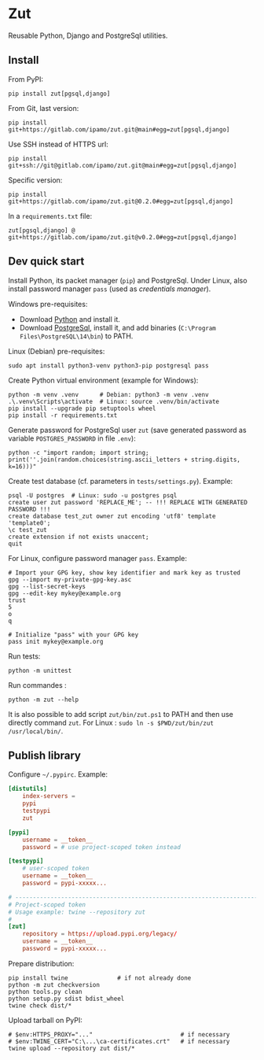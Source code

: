 Zut
===

Reusable Python, Django and PostgreSql utilities.

## Install

From PyPI:

    pip install zut[pgsql,django]

From Git, last version:

    pip install git+https://gitlab.com/ipamo/zut.git@main#egg=zut[pgsql,django]

Use SSH instead of HTTPS url:

    pip install git+ssh://git@gitlab.com/ipamo/zut.git@main#egg=zut[pgsql,django]

Specific version:

    pip install git+https://gitlab.com/ipamo/zut.git@0.2.0#egg=zut[pgsql,django]

In a `requirements.txt` file:

    zut[pgsql,django] @ git+https://gitlab.com/ipamo/zut.git@v0.2.0#egg=zut[pgsql,django]


## Dev quick start

Install Python, its packet manager (`pip`) and PostgreSql.
Under Linux, also install password manager `pass` (used as _credentials manager_).

Windows pre-requisites:

- Download [Python](https://www.python.org/downloads/) and install it.
- Download [PostgreSql](https://www.enterprisedb.com/downloads/postgres-postgresql-downloads), install it, and add binaries (`C:\Program Files\PostgreSQL\14\bin`) to PATH.

Linux (Debian) pre-requisites:

    sudo apt install python3-venv python3-pip postgresql pass

Create Python virtual environment (example for Windows):

    python -m venv .venv      # Debian: python3 -m venv .venv
    .\.venv\Scripts\activate  # Linux: source .venv/bin/activate
    pip install --upgrade pip setuptools wheel
    pip install -r requirements.txt

Generate password for PostgreSql user `zut` (save generated password as variable `POSTGRES_PASSWORD` in file `.env`):

    python -c "import random; import string; print(''.join(random.choices(string.ascii_letters + string.digits, k=16)))"

Create test database (cf. parameters in `tests/settings.py`). Example:

    psql -U postgres  # Linux: sudo -u postgres psql
    create user zut password 'REPLACE_ME'; -- !!! REPLACE WITH GENERATED PASSWORD !!!
    create database test_zut owner zut encoding 'utf8' template 'template0';
    \c test_zut
    create extension if not exists unaccent;
    quit

For Linux, configure password manager `pass`. Example:

    # Import your GPG key, show key identifier and mark key as trusted
    gpg --import my-private-gpg-key.asc
    gpg --list-secret-keys
    gpg --edit-key mykey@example.org
    trust
    5
    o
    q

    # Initialize "pass" with your GPG key
    pass init mykey@example.org

Run tests:

    python -m unittest

Run commandes :

    python -m zut --help

It is also possible to add script `zut/bin/zut.ps1` to PATH and then use directly command `zut`.
For Linux : `sudo ln -s $PWD/zut/bin/zut /usr/local/bin/`.


## Publish library

Configure `~/.pypirc`. Example:

```conf
[distutils]
    index-servers =
    pypi
    testpypi
    zut

[pypi]
    username = __token__
    password = # use project-scoped token instead

[testpypi]
    # user-scoped token
    username = __token__
    password = pypi-xxxxx...

# -----------------------------------------------------------------------------
# Project-scoped token
# Usage example: twine --repository zut
#
[zut]
    repository = https://upload.pypi.org/legacy/
    username = __token__
    password = pypi-xxxxx...
```

Prepare distribution:

    pip install twine              # if not already done
    python -m zut checkversion
    python tools.py clean
    python setup.py sdist bdist_wheel
    twine check dist/*

Upload tarball on PyPI:

    # $env:HTTPS_PROXY="..."                         # if necessary
    # $env:TWINE_CERT="C:\...\ca-certificates.crt"   # if necessary
    twine upload --repository zut dist/*
